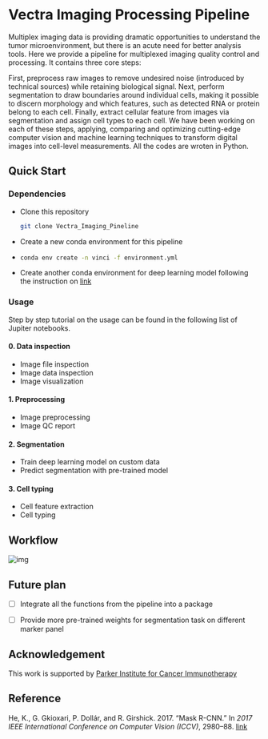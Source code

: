 # Vectra Imaging Processing Pipeline

Multiplex imaging data is providing dramatic opportunities to understand the tumor microenvironment, but there is an acute need for better analysis tools. Here we provide a pipeline for multiplexed imaging quality control and processing. It contains three core steps: 

First, preprocess raw images to remove undesired noise (introduced by technical sources) while retaining biological signal. Next, perform segmentation to draw boundaries around individual cells, making it possible to discern morphology and which features, such as detected RNA or protein belong to each cell. Finally, extract cellular feature from images via segmentation and assign cell types to each cell.  We have been working on each of these steps, applying, comparing and optimizing cutting-edge computer vision and machine learning techniques to transform digital images into cell-level measurements. All the codes are wroten in Python.





## Quick Start 

### Dependencies

* Clone this repository

  ```bash
  git clone Vectra_Imaging_Pineline
  ```

* Create a new conda environment for this pipeline 

* ```bash
  conda env create -n vinci -f environment.yml 
  ```

* Create another conda environment for deep learning model following the instruction on [link](https://github.com/dpeerlab/Mask_R-CNN_cell)



### Usage

Step by step tutorial on the usage can be found in the following list of Jupiter notebooks.

#### 0. Data inspection

* Image file inspection
* Image data inspection
* Image visualization 

#### 1. Preprocessing 

* Image preprocessing 
* Image QC report 

#### 2. Segmentation 

* Train deep learning model on custom data
* Predict segmentation with pre-trained model

#### 3. Cell typing

* Cell feature extraction
* Cell typing

## Workflow

![img](./resource/figure/pipeline_overview.png)

## Future plan 

- [ ] Integrate all the functions from the pipeline into a package 
- [ ] Provide more pre-trained weights for segmentation task on different marker panel 



## Acknowledgement 

This work is supported by [Parker Institute for Cancer Immunotherapy](https://www.parkerici.org/)



## Reference

He, K., G. Gkioxari, P. Dollár, and R. Girshick. 2017. “Mask R-CNN.” In *2017 IEEE International Conference on Computer Vision (ICCV)*, 2980–88. [link](https://arxiv.org/abs/1703.06870)



